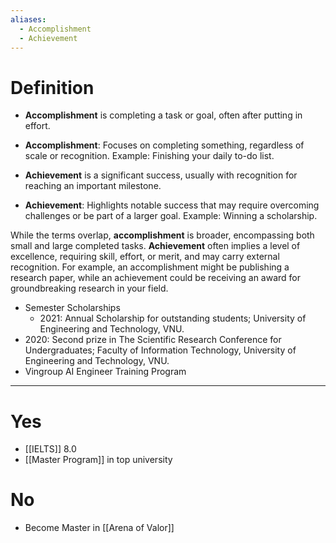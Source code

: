 ```yaml
---
aliases:
  - Accomplishment
  - Achievement
---
```

# Definition

- **Accomplishment** is completing a task or goal, often after putting in effort. 
- **Accomplishment**: Focuses on completing something, regardless of scale or recognition. Example: Finishing your daily to-do list.  



- **Achievement** is a significant success, usually with recognition for reaching an important milestone.  
- **Achievement**: Highlights notable success that may require overcoming challenges or be part of a larger goal. Example: Winning a scholarship.  

While the terms overlap, **accomplishment** is broader, encompassing both small and large completed tasks. **Achievement** often implies a level of excellence, requiring skill, effort, or merit, and may carry external recognition. For example, an accomplishment might be publishing a research paper, while an achievement could be receiving an award for groundbreaking research in your field.

- Semester Scholarships
    - 2021: Annual Scholarship for outstanding students; University of Engineering and Technology, VNU.
- 2020: Second prize in The Scientific Research Conference for Undergraduates; Faculty of Information Technology, University of Engineering and Technology, VNU.
- Vingroup AI Engineer Training Program

---
# Yes

- [[IELTS]] 8.0
- [[Master Program]] in top university
# No

- Become Master in [[Arena of Valor]]